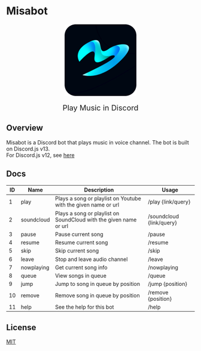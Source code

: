 # Misabot

<p align="center">
  <img src="./docs/logo.png" align="center" />
  <p align="center" style="font-size: 20px; padding: 0 20%;">
    Play Music in Discord
  </p>
</p>

## Overview

Misabot is a Discord bot that plays music in voice channel. The bot is built on Discord.js v13.
<br />
For Discord.js v12, see [here](https://github.com/Misabot/misabot-discord/tree/v1)

## Docs

| ID  | Name       | Description                                                       | Usage                    |
| --- | ---------- | ----------------------------------------------------------------- | ------------------------ |
| 1   | play       | Plays a song or playlist on Youtube with the given name or url    | /play {link/query}       |
| 2   | soundcloud | Plays a song or playlist on SoundCloud with the given name or url | /soundcloud {link/query} |
| 3   | pause      | Pause current song                                                | /pause                   |
| 4   | resume     | Resume current song                                               | /resume                  |
| 5   | skip       | Skip current song                                                 | /skip                    |
| 6   | leave      | Stop and leave audio channel                                      | /leave                   |
| 7   | nowplaying | Get current song info                                             | /nowplaying              |
| 8   | queue      | View songs in queue                                               | /queue                   |
| 9   | jump       | Jump to song in queue by position                                 | /jump {position}         |
| 10  | remove     | Remove song in queue by position                                  | /remove {position}       |
| 11  | help       | See the help for this bot                                         | /help                    |

## License

[MIT](https://choosealicense.com/licenses/mit/)
